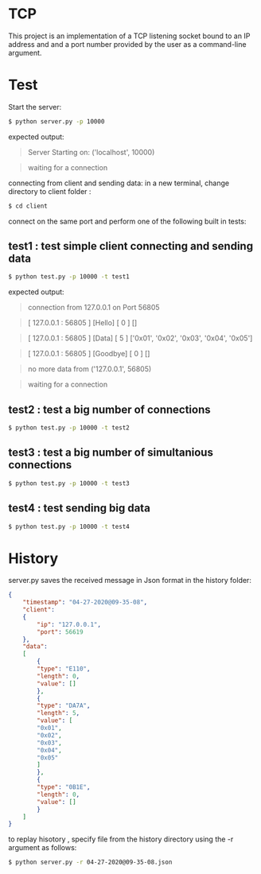 # TCP 

This project is an implementation of a TCP listening socket bound to an IP address and and a port number provided by the user as a command-line argument.

# Test

Start the server:
```sh
$ python server.py -p 10000
```
expected output:
>Server Starting on:  ('localhost', 10000)

>waiting for a connection

connecting from client and sending data:
in a new terminal, change directory to client folder :
```sh
$ cd client
```
connect on the same port and perform one of the following built in tests:
## test1 : test simple client connecting and sending data
```sh
$ python test.py -p 10000 -t test1
```
expected output:
>connection from  127.0.0.1 on Port  56805

>[ 127.0.0.1 : 56805 ] [Hello]  [ 0 ]  []

>[ 127.0.0.1 : 56805 ] [Data]  [ 5 ]  ['0x01', '0x02', '0x03', '0x04', '0x05']

>[ 127.0.0.1 : 56805 ] [Goodbye]  [ 0 ]  []

>no more data from ('127.0.0.1', 56805)

>waiting for a connection
## test2 : test a big number of connections
```sh
$ python test.py -p 10000 -t test2
```
## test3 : test a big number of simultanious connections
```sh
$ python test.py -p 10000 -t test3
```
## test4 :  test sending big data
```sh
$ python test.py -p 10000 -t test4
```




# History

server.py saves the received message in Json format in the history folder:

```json
{
    "timestamp": "04-27-2020@09-35-08",
    "client": 
    {
        "ip": "127.0.0.1",
        "port": 56619
    },
    "data": 
    [
        {
        "type": "E110",
        "length": 0,
        "value": []
        },
        {
        "type": "DA7A",
        "length": 5,
        "value": [
        "0x01",
        "0x02",
        "0x03",
        "0x04",
        "0x05"
        ]
        },
        {
        "type": "0B1E",
        "length": 0,
        "value": []
        }
    ]
}
```
to replay hisotory , specify file from the history directory using the -r argument as follows:
```sh
$ python server.py -r 04-27-2020@09-35-08.json
```
